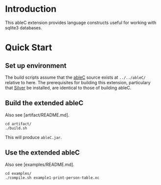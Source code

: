 # Introduction
This ableC extension provides language constructs useful for working with
sqlite3 databases.

# Quick Start

## Set up environment
The build scripts assume that the [ableC](https://github.com/melt-umn/ableC)
source exists at `../../ableC/` relative to here. The prerequisites for building
this extension, particulary that [Silver](http://code.google.com/p/silver/wiki/InstallGuide)
be installed, are identical to those of building ableC.

## Build the extended ableC
Also see [artifact/README.md].

```
cd artifact/
./build.sh
```

This will produce `ableC.jar`.

## Use the extended ableC
Also see [examples/README.md].

```
cd examples/
./compile.sh example1-print-person-table.xc

```

